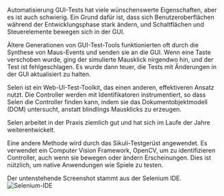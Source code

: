 Automatisierung GUI-Tests hat viele wünschenswerte Eigenschaften, aber es ist auch schwierig. Ein Grund dafür ist, dass sich Benutzeroberflächen während der Entwicklungsphase stark ändern, und Schaltflächen und Steuerelemente bewegen sich in der GUI.

Ältere Generationen von GUI-Test-Tools funktionierten oft durch die Synthese von Maus-Events und senden sie an die GUI. Wenn eine Taste verschoben wurde, ging der simulierte Mausklick nirgendwo hin, und der Test ist fehlgeschlagen. Es wurde dann teuer, die Tests mit Änderungen in der GUI aktualisiert zu halten.

Selen ist ein Web-UI-Test-Toolkit, das einen anderen, effektiveren Ansatz nutzt. Die Controller werden mit Identifikatoren instrumentiert, so dass Selen die Controller finden kann, indem sie das Dokumentobjektmodell (DOM) untersucht, anstatt blindlings Mausklicks zu erzeugen.

Selen arbeitet in der Praxis ziemlich gut und hat sich im Laufe der Jahre weiterentwickelt.

Eine andere Methode wird durch das Sikuli-Testgerüst angewendet. Es verwendet ein Computer Vision Framework, OpenCV, um zu identifizieren Controller, auch wenn sie bewegen oder ändern Erscheinungen. Dies ist nützlich, um native Anwendungen wie Spiele zu testen.

Der untenstehende Screenshot stammt aus der Selenium IDE.
![Selenium-IDE](https://www.packtpub.com/graphics/9781785882876/graphics/4892_06_02.jpg)

